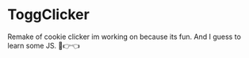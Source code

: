 # ToggClicker
Remake of cookie clicker im working on because its fun. And I guess to learn some JS. 🥺👉👈 
